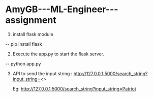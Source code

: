 # AmyGB---ML-Engineer---assignment

1. install flask module

-- pip install flask

2. Execute the app.py to start the flask server.

-- python app.py

3. API to send the input string : http://127.0.0.1:5000/search_string?input_string=<>

   Eg: http://127.0.0.1:5000/search_string?input_string=Patriot
